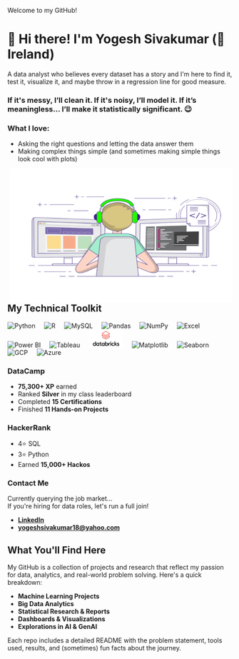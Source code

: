 Welcome to my GitHub!

# 👋 Hi there! I'm Yogesh Sivakumar (📍**Ireland**) 

A data analyst who believes every dataset has a story and I'm here to find it, test it, visualize it, and maybe throw in a regression line for good measure.

### If it's messy, I’ll clean it. If it's noisy, I’ll model it. If it’s meaningless... I’ll make it statistically significant. 😉

### What I love: 
- Asking the right questions and letting the data answer them  
- Making complex things simple (and sometimes making simple things look cool with plots)

<img align="right" height="300" width="500" src="https://raw.githubusercontent.com/mikonoid/mikonoid/main/images/gifs/coder3.gif" />

## My Technical Toolkit
<div align="left">
  <img src="https://cdn.jsdelivr.net/gh/devicons/devicon/icons/python/python-original.svg" height="40" alt="Python" title="Python" />
  <img width="12" />
  <img src="https://cdn.jsdelivr.net/gh/devicons/devicon/icons/r/r-original.svg" height="40" alt="R" title="R" />
  <img width="12" />
  <img src="https://cdn.jsdelivr.net/gh/devicons/devicon/icons/mysql/mysql-original.svg" height="40" alt="MySQL" title="MySQL" />
  <img width="12" />
  <img src="https://cdn.jsdelivr.net/gh/devicons/devicon/icons/pandas/pandas-original.svg" height="40" alt="Pandas" title="Pandas" />
  <img width="12" />
  <img src="https://cdn.jsdelivr.net/gh/devicons/devicon/icons/numpy/numpy-original.svg" height="40" alt="NumPy" title="NumPy" />
  <img width="12" />
  <img src="https://img.icons8.com/color/48/000000/microsoft-excel-2019--v1.png" height="40" alt="Excel" title="Excel"/>
  <img width="12"/>
  <img src="https://img.icons8.com/color/48/000000/power-bi.png" height="40" alt="Power BI" title="Power BI"/>
  <img width="12"/>
  <img src="https://img.icons8.com/color/48/000000/tableau-software.png" height="40" alt="Tableau" title="Tableau"/>
  <img width="12"/>
  <img src="Databricks_Logo.png" height="40" alt="Databricks" title="Databricks"/>
  <img width="12"/>
  <img src="https://upload.wikimedia.org/wikipedia/commons/thumb/8/84/Matplotlib_icon.svg/2048px-Matplotlib_icon.svg.png" height="40" alt="Matplotlib" title="Matplotlib"/>
  <img width="12"/>
  <img src="https://seaborn.pydata.org/_static/logo-wide-lightbg.svg" height="40" alt="Seaborn" title="Seaborn"/>
  <img width="12"/>
  <img src="https://img.icons8.com/color/48/000000/google-cloud.png" height="40" alt="GCP" title="GCP"/>
  <img width="12"/>
  <img src="https://img.icons8.com/fluency/48/azure-1.png" height="40" alt="Azure" title="Azure"/>
  <img width="12"/>
  
</div>
</div>

### DataCamp
- **75,300+ XP** earned  
- Ranked **Silver** in my class leaderboard  
- Completed **15 Certifications**  
- Finished **11 Hands-on Projects**
### HackerRank
- 4⭐ SQL  
- 3⭐ Python  
- Earned **15,000+ Hackos** 

### Contact Me

Currently querying the job market...  
If you're hiring for data roles, let's run a full join! 

- [**LinkedIn**](https://www.linkedin.com/in/yogesh-s123/)
- [**yogeshsivakumar18@yahoo.com**](mailto:yogeshsivakumar18@yahoo.com)

## What You'll Find Here

My GitHub is a collection of projects and research that reflect my passion for data, analytics, and real-world problem solving. Here's a quick breakdown:

- **Machine Learning Projects**  
- **Big Data Analytics**  
- **Statistical Research & Reports**  
- **Dashboards & Visualizations**  
- **Explorations in AI & GenAI**  

Each repo includes a detailed README with the problem statement, tools used, results, and (sometimes) fun facts about the journey.
